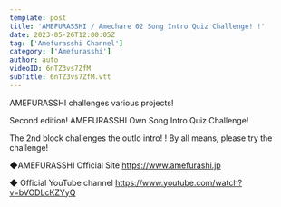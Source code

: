 ```yaml
---
template: post
title: 'AMEFURASSHI / Amechare 02 Song Intro Quiz Challenge! !'
date: 2023-05-26T12:00:05Z
tag: ['Amefurasshi Channel']
category: ['Amefurasshi']
author: auto 
videoID: 6nTZ3vs7ZfM
subTitle: 6nTZ3vs7ZfM.vtt
---
```

AMEFURASSHI challenges various projects!

Second edition!
AMEFURASSHI Own Song Intro Quiz Challenge!

The 2nd block challenges the outlo intro! !
By all means, please try the challenge!

◆AMEFURASSHI Official Site
https://www.amefurashi.jp

◆ Official YouTube channel
https://www.youtube.com/watch?v=bVODLcKZYyQ